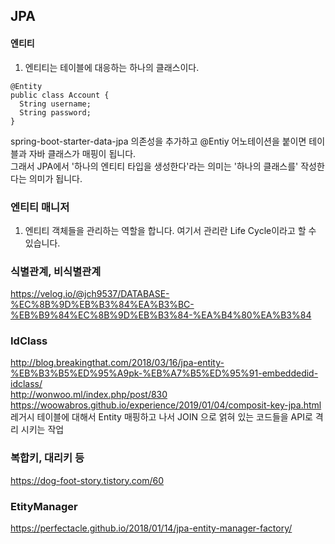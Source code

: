 ## JPA

#### 엔티티
1. 엔티티는 테이블에 대응하는 하나의 클래스이다.
```
@Entity
public class Account {
  String username;
  String password;
}
```

spring-boot-starter-data-jpa 의존성을 추가하고 @Entiy 어노테이션을 붙이면 테이블과 자바 클래스가 매핑이 됩니다.  
그래서 JPA에서 '하나의 엔티티 타입을 생성한다'라는 의미는 '하나의 클래스를' 작성한다는 의미가 됩니다.  

### 엔티티 매니저
1. 엔티티 객체들을 관리하는 역할을 합니다. 여기서 관리란 Life Cycle이라고 할 수 있습니다.  

### 식별관계, 비식별관계
https://velog.io/@jch9537/DATABASE-%EC%8B%9D%EB%B3%84%EA%B3%BC-%EB%B9%84%EC%8B%9D%EB%B3%84-%EA%B4%80%EA%B3%84  


### IdClass
http://blog.breakingthat.com/2018/03/16/jpa-entity-%EB%B3%B5%ED%95%A9pk-%EB%A7%B5%ED%95%91-embeddedid-idclass/   
http://wonwoo.ml/index.php/post/830  
https://woowabros.github.io/experience/2019/01/04/composit-key-jpa.html  
레거시 테이블에 대해서 Entity 매핑하고 나서 JOIN 으로 얽혀 있는 코드들을 API로 격리 시키는 작업  

### 복합키, 대리키 등
https://dog-foot-story.tistory.com/60

### EtityManager
https://perfectacle.github.io/2018/01/14/jpa-entity-manager-factory/

